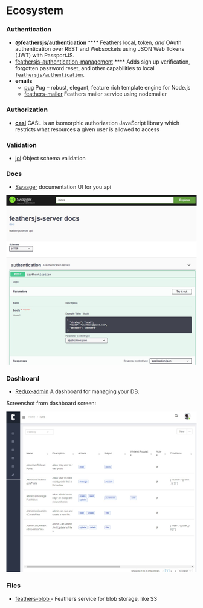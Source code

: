 # Ecosystem

### Authentication

* [**@feathersjs/authentication**](https://github.com/feathersjs/authentication) **** Feathers local, token, _and_ OAuth authentication over REST and Websockets using JSON Web Tokens \(JWT\) with PassportJS.
* [feathersjs-authentication-management](https://github.com/feathers-plus/feathers-authentication-management) **** Adds sign up verification, forgotten password reset, and other capabilities to local [`feathersjs/authentication`](https://docs.feathersjs.com/api/authentication/local-management.html).
* **emails**
  * [pug](https://pugjs.org/api/getting-started.html) Pug – robust, elegant, feature rich template engine for Node.js
  * [feathers-mailer](https://github.com/feathersjs-ecosystem/feathers-mailer) Feathers mailer service using nodemailer

### Authorization

* [**casl**](https://github.com/stalniy/casl)  CASL is an isomorphic authorization JavaScript library which restricts what resources a given user is allowed to access

### **Validation**

* [joi](https://github.com/hapijs/joi)  Object schema validation

### **Docs**

* [Swaager](https://swagger.io/) documentation UI for you api

![](.gitbook/assets/5.jpg)

### **Dashboard**

* [Redux-admin](https://www.npmjs.com/package/redux-admin) A dashboard for managing your DB.

Screenshot from dashboard  screen:

![](.gitbook/assets/2.jpg)

### Files

* [feathers-blob ](https://github.com/feathersjs-ecosystem/feathers-blob)- Feathers service for blob storage, like S3





